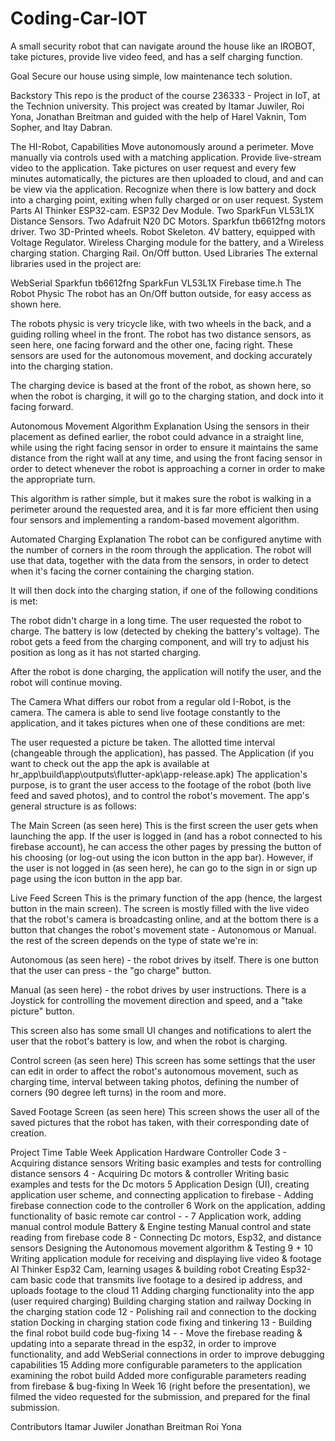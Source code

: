 # Coding-Car-IOT
A small security robot that can navigate around the house like an IROBOT, take pictures, provide live video feed, and has a self charging function.

Goal
Secure our house using simple, low maintenance tech solution.

Backstory
This repo is the product of the course 236333 - Project in IoT, at the Technion university. This project was created by Itamar Juwiler, Roi Yona, Jonathan Breitman and guided with the help of Harel Vaknin, Tom Sopher, and Itay Dabran.

The HI-Robot, Capabilities
Move autonomously around a perimeter.
Move manually via controls used with a matching application.
Provide live-stream video to the application.
Take pictures on user request and every few minutes automatically, the pictures are then uploaded to cloud, and and can be view via the application.
Recognize when there is low battery and dock into a charging point, exiting when fully charged or on user request.
System Parts
AI Thinker ESP32-cam.
ESP32 Dev Module.
Two SparkFun VL53L1X Distance Sensors.
Two Adafruit N20 DC Motors.
Sparkfun tb6612fng motors driver.
Two 3D-Printed wheels.
Robot Skeleton.
4V battery, equipped with Voltage Regulator.
Wireless Charging module for the battery, and a Wireless charging station.
Charging Rail.
On/Off button.
Used Libraries
The external libraries used in the project are:

WebSerial
Sparkfun tb6612fng
SparkFun VL53L1X
Firebase
time.h
The Robot Physic
The robot has an On/Off button outside, for easy access as shown here.

The robots physic is very tricycle like, with two wheels in the back, and a guiding rolling wheel in the front.
The robot has two distance sensors, as seen here, one facing forward and the other one, facing right. These sensors are used for the autonomous movement, and docking accurately into the charging station.

The charging device is based at the front of the robot, as shown here, so when the robot is charging, it will go to the charging station, and dock into it facing forward.

Autonomous Movement Algorithm Explanation
Using the sensors in their placement as defined earlier, the robot could advance in a straight line, while using the right facing sensor in order to ensure it maintains the same distance from the right wall at any time, and using the front facing sensor in order to detect whenever the robot is approaching a corner in order to make the appropriate turn.

This algorithm is rather simple, but it makes sure the robot is walking in a perimeter around the requested area, and it is far more efficient then using four sensors and implementing a random-based movement algorithm.

Automated Charging Explanation
The robot can be configured anytime with the number of corners in the room through the application. The robot will use that data, together with the data from the sensors, in order to detect when it's facing the corner containing the charging station.

It will then dock into the charging station, if one of the following conditions is met:

The robot didn't charge in a long time.
The user requested the robot to charge.
The battery is low (detected by cheking the battery's voltage).
The robot gets a feed from the charging component, and will try to adjust his position as long as it has not started charging.

After the robot is done charging, the application will notify the user, and the robot will continue moving.

The Camera
What differs our robot from a regular old I-Robot, is the camera. The camera is able to send live footage constantly to the application, and it takes pictures when one of these conditions are met:

The user requested a picture be taken.
The allotted time interval (changeable through the application), has passed.
The Application
(if you want to check out the app the apk is available at hr_app\build\app\outputs\flutter-apk\app-release.apk) The application's purpose, is to grant the user access to the footage of the robot (both live feed and saved photos), and to control the robot's movement. The app's general structure is as follows:

The Main Screen (as seen here)
This is the first screen the user gets when launching the app. If the user is logged in (and has a robot connected to his firebase account), he can access the other pages by pressing the button of his choosing (or log-out using the icon button in the app bar). However, if the user is not logged in (as seen here), he can go to the sign in or sign up page using the icon button in the app bar.

Live Feed Screen
This is the primary function of the app (hence, the largest button in the main screen). The screen is mostly filled with the live video that the robot's camera is broadcasting online, and at the bottom there is a button that changes the robot's movement state - Autonomous or Manual. the rest of the screen depends on the type of state we're in:

Autonomous (as seen here) - the robot drives by itself. There is one button that the user can press - the "go charge" button.

Manual (as seen here) - the robot drives by user instructions. There is a Joystick for controlling the movement direction and speed, and a "take picture" button.

This screen also has some small UI changes and notifications to alert the user that the robot's battery is low, and when the robot is charging.

Control screen (as seen here)
This screen has some settings that the user can edit in order to affect the robot's autonomous movement, such as charging time, interval between taking photos, defining the number of corners (90 degree left turns) in the room and more.

Saved Footage Screen (as seen here)
This screen shows the user all of the saved pictures that the robot has taken, with their corresponding date of creation.

Project Time Table
Week	Application	Hardware	Controller Code
3	-	Acquiring distance sensors	Writing basic examples and tests for controlling distance sensors
4	-	Acquiring Dc motors & controller	Writing basic examples and tests for the Dc motors
5	Application Design (UI), creating application user scheme, and connecting application to firebase	-	Adding firebase connection code to the controller
6	Work on the application, adding functionality of basic remote car control	-	-
7	Application work, adding manual control module	Battery & Engine testing	Manual control and state reading from firebase code
8	-	Connecting Dc motors, Esp32, and distance sensors	Designing the Autonomous movement algorithm & Testing
9 + 10	Writing application module for receiving and displaying live video & footage	AI Thinker Esp32 Cam, learning usages & building robot	Creating Esp32-cam basic code that transmits live footage to a desired ip address, and uploads footage to the cloud
11	Adding charging functionality into the app (user required charging)	Building charging station and railway	Docking in the charging station code
12	-	Polishing rail and connection to the docking station	Docking in charging station code fixing and tinkering
13	-	Building the final robot build	code bug-fixing
14	-	-	Move the firebase reading & updating into a separate thread in the esp32, in order to improve functionality, and add WebSerial connections in order to improve debugging capabilities
15	Adding more configurable parameters to the application	examining the robot build	Added more configurable parameters reading from firebase & bug-fixing
In Week 16 (right before the presentation), we filmed the video requested for the submission, and prepared for the final submission.

Contributors
Itamar Juwiler
Jonathan Breitman
Roi Yona
